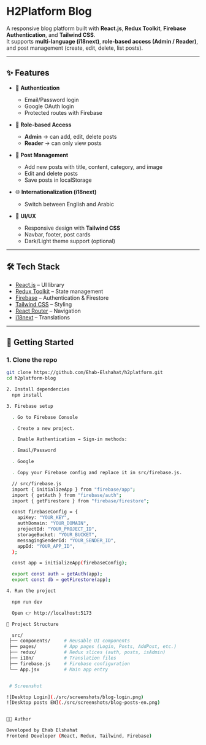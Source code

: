 <!-- @format -->

# H2Platform Blog

A responsive blog platform built with **React.js**, **Redux Toolkit**, **Firebase Authentication**, and **Tailwind CSS**.  
It supports **multi-language (i18next)**, **role-based access (Admin / Reader)**, and post management (create, edit, delete, list posts).

---

## ✨ Features

- 🔑 **Authentication**

  - Email/Password login
  - Google OAuth login
  - Protected routes with Firebase

- 👥 **Role-based Access**

  - **Admin** → can add, edit, delete posts
  - **Reader** → can only view posts

- 📝 **Post Management**

  - Add new posts with title, content, category, and image
  - Edit and delete posts
  - Save posts in localStorage

- 🌐 **Internationalization (i18next)**

  - Switch between English and Arabic

- 🎨 **UI/UX**
  - Responsive design with **Tailwind CSS**
  - Navbar, footer, post cards
  - Dark/Light theme support (optional)

---

## 🛠️ Tech Stack

- [React.js](https://react.dev/) – UI library
- [Redux Toolkit](https://redux-toolkit.js.org/) – State management
- [Firebase](https://firebase.google.com/) – Authentication & Firestore
- [Tailwind CSS](https://tailwindcss.com/) – Styling
- [React Router](https://reactrouter.com/) – Navigation
- [i18next](https://www.i18next.com/) – Translations

---

## 🚀 Getting Started

### 1. Clone the repo

```bash
git clone https://github.com/Ehab-Elshahat/h2platform.git
cd h2platform-blog

2. Install dependencies
  npm install

3. Firebase setup

  . Go to Firebase Console

  . Create a new project.

  . Enable Authentication → Sign-in methods:

  . Email/Password

  . Google

  . Copy your Firebase config and replace it in src/firebase.js.

  // src/firebase.js
  import { initializeApp } from "firebase/app";
  import { getAuth } from "firebase/auth";
  import { getFirestore } from "firebase/firestore";

  const firebaseConfig = {
    apiKey: "YOUR_KEY",
    authDomain: "YOUR_DOMAIN",
    projectId: "YOUR_PROJECT_ID",
    storageBucket: "YOUR_BUCKET",
    messagingSenderId: "YOUR_SENDER_ID",
    appId: "YOUR_APP_ID",
  };

  const app = initializeApp(firebaseConfig);

  export const auth = getAuth(app);
  export const db = getFirestore(app);

4. Run the project

  npm run dev

  Open 👉 http://localhost:5173

📂 Project Structure

  src/
 ├── components/     # Reusable UI components
 ├── pages/          # App pages (Login, Posts, AddPost, etc.)
 ├── redux/          # Redux slices (auth, posts, isAdmin)
 ├── i18n/           # Translation files
 ├── firebase.js     # Firebase configuration
 └── App.jsx         # Main app entry


 # Screenshot

![Desktop Login](./src/screenshots/blog-login.png)
![Desktop posts EN](./src/screenshots/blog-posts-en.png)


👨‍💻 Author

Developed by Ehab Elshahat
Frontend Developer (React, Redux, Tailwind, Firebase)

```
